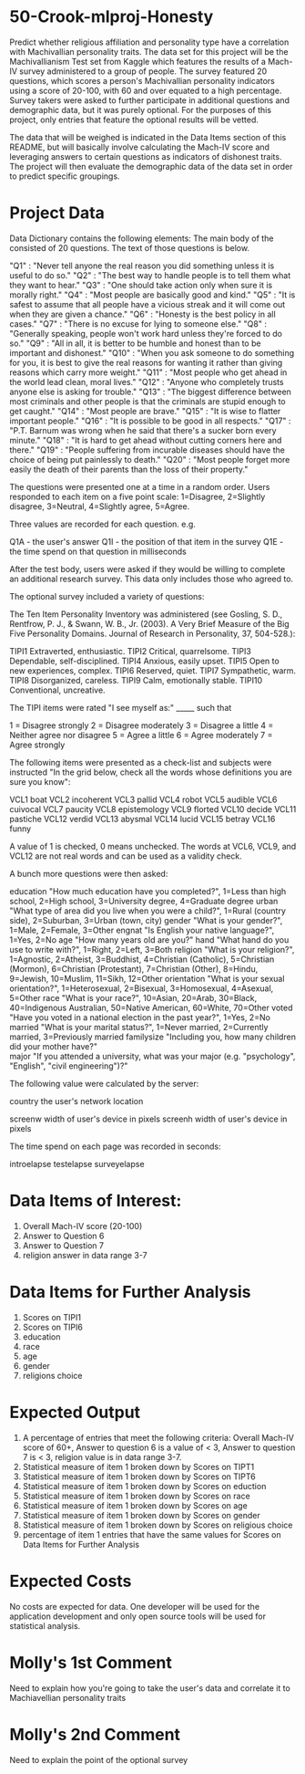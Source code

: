# 50-Crook-mlproj-Honesty
Predict whether religious affiliation and personality type have a correlation with Machivallian personality traits.
The data set for this project will be the Machivallianism Test set from Kaggle which features the results of a Mach-IV survey administered to a group of people.
The survey featured 20 questions, which scores a person's Machivallian personality indicators using a score of 20-100, with 60 and over equated to a high
percentage. Survey takers were asked to further participate in additional questions and demographic data, but it was purely optional. For the purposes of this project, only entries that feature the optional results will be vetted.

The data that will be weighed is indicated in the Data Items section of this README, but will basically involve calculating the Mach-IV score and leveraging answers to certain questions as indicators of dishonest traits. The project will then evaluate the demographic data of the data set in order to predict specific groupings.

# Project Data

Data Dictionary contains the following elements:
The main body of the consisted of 20 questions. The text of those questions is below.

"Q1" : "Never tell anyone the real reason you did something unless it is useful to do so."
"Q2" : "The best way to handle people is to tell them what they want to hear."
"Q3" : "One should take action only when sure it is morally right."
"Q4" : "Most people are basically good and kind."
"Q5" : "It is safest to assume that all people have a vicious streak and it will come out when they are given a chance."
"Q6" : "Honesty is the best policy in all cases."
"Q7" : "There is no excuse for lying to someone else."
"Q8" : "Generally speaking, people won't work hard unless they're forced to do so."
"Q9" : "All in all, it is better to be humble and honest than to be important and dishonest."
"Q10" : "When you ask someone to do something for you, it is best to give the real reasons for wanting it rather than giving reasons which carry more weight."
"Q11" : "Most people who get ahead in the world lead clean, moral lives."
"Q12" : "Anyone who completely trusts anyone else is asking for trouble."
"Q13" : "The biggest difference between most criminals and other people is that the criminals are stupid enough to get caught."
"Q14" : "Most people are brave."
"Q15" : "It is wise to flatter important people."
"Q16" : "It is possible to be good in all respects."
"Q17" : "P.T. Barnum was wrong when he said that there's a sucker born every minute."
"Q18" : "It is hard to get ahead without cutting corners here and there."
"Q19" : "People suffering from incurable diseases should have the choice of being put painlessly to death."
"Q20" : "Most people forget more easily the death of their parents than the loss of their property."

The questions were presented one at a time in a random order. Users responded to each item on a five point scale: 1=Disagree, 2=Slightly disagree, 3=Neutral, 4=Slightly agree, 5=Agree.

Three values are recorded for each question. e.g.

Q1A - the user's answer
Q1I - the position of that item in the survey
Q1E - the time spend on that question in milliseconds

After the test body, users were asked if they would be willing to complete an additional research survey. This data only includes those who agreed to.

The optional survey included a variety of questions:

The Ten Item Personality Inventory was administered (see Gosling, S. D., Rentfrow, P. J., & Swann, W. B., Jr. (2003). A Very Brief Measure of the Big Five Personality Domains. Journal of Research in Personality, 37, 504-528.):

TIPI1	Extraverted, enthusiastic.
TIPI2	Critical, quarrelsome.
TIPI3	Dependable, self-disciplined.
TIPI4	Anxious, easily upset.
TIPI5	Open to new experiences, complex.
TIPI6	Reserved, quiet.
TIPI7	Sympathetic, warm.
TIPI8	Disorganized, careless.
TIPI9	Calm, emotionally stable.
TIPI10	Conventional, uncreative.

The TIPI items were rated "I see myself as:" _____ such that

1 = Disagree strongly
2 = Disagree moderately
3 = Disagree a little
4 = Neither agree nor disagree
5 = Agree a little
6 = Agree moderately
7 = Agree strongly

The following items were presented as a check-list and subjects were instructed "In the grid below, check all the words whose definitions you are sure you know":

VCL1	boat
VCL2	incoherent
VCL3	pallid
VCL4	robot
VCL5	audible
VCL6	cuivocal
VCL7	paucity
VCL8	epistemology
VCL9	florted
VCL10	decide
VCL11	pastiche
VCL12	verdid
VCL13	abysmal
VCL14	lucid
VCL15	betray
VCL16	funny

A value of 1 is checked, 0 means unchecked. The words at VCL6, VCL9, and VCL12 are not real words and can be used as a validity check.

A bunch more questions were then asked:

education			"How much education have you completed?", 1=Less than high school, 2=High school, 3=University degree, 4=Graduate degree
urban				"What type of area did you live when you were a child?", 1=Rural (country side), 2=Suburban, 3=Urban (town, city)
gender				"What is your gender?", 1=Male, 2=Female, 3=Other
engnat				"Is English your native language?", 1=Yes, 2=No
age					"How many years old are you?"
hand				"What hand do you use to write with?", 1=Right, 2=Left, 3=Both
religion			"What is your religion?", 1=Agnostic, 2=Atheist, 3=Buddhist, 4=Christian (Catholic), 5=Christian (Mormon), 6=Christian (Protestant), 7=Christian (Other), 8=Hindu, 9=Jewish, 10=Muslim, 11=Sikh, 12=Other
orientation			"What is your sexual orientation?", 1=Heterosexual, 2=Bisexual, 3=Homosexual, 4=Asexual, 5=Other
race				"What is your race?", 10=Asian, 20=Arab, 30=Black, 40=Indigenous Australian, 50=Native American, 60=White, 70=Other
voted				"Have you voted in a national election in the past year?", 1=Yes, 2=No
married				"What is your marital status?", 1=Never married, 2=Currently married, 3=Previously married
familysize			"Including you, how many children did your mother have?"		
major				"If you attended a university, what was your major (e.g. "psychology", "English", "civil engineering")?"

The following value were calculated by the server:

country		the user's network location

screenw		width of user's device in pixels
screenh		width of user's device in pixels

The time spend on each page was recorded in seconds:

introelapse
testelapse
surveyelapse

# Data Items of Interest:
1. Overall Mach-IV score (20-100)
2. Answer to Question 6
3. Answer to Question 7
4. religion answer in data range 3-7

# Data Items for Further Analysis
1. Scores on TIPI1
2. Scores on TIPI6
3. education
4. race
5. age
6. gender
7. religions choice

# Expected Output
1. A percentage of entries that meet the following criteria: Overall Mach-IV score of 60+, Answer to question 6 is a value of < 3, Answer to question 7 is < 3, religion value is in data range 3-7.
2. Statistical measure of item 1 broken down by Scores on TIPT1
3. Statistical measure of item 1 broken down by Scores on TIPT6
4. Statistical measure of item 1 broken down by Scores on eduction
5. Statistical measure of item 1 broken down by Scores on race
6. Statistical measure of item 1 broken down by Scores on age
7. Statistical measure of item 1 broken down by Scores on gender
8. Statistical measure of item 1 broken down by Scores on religious choice
9. percentage of item 1 entries that have the same values for Scores on Data Items for Further Analysis

# Expected Costs
No costs are expected for data. One developer will be used for the application development and only open source tools will be used for statistical analysis.

# Molly's 1st Comment 
Need to explain how you're going to take the user's data and correlate it to Machiavellian personality traits

# Molly's 2nd Comment
Need to explain the point of the optional survey 
